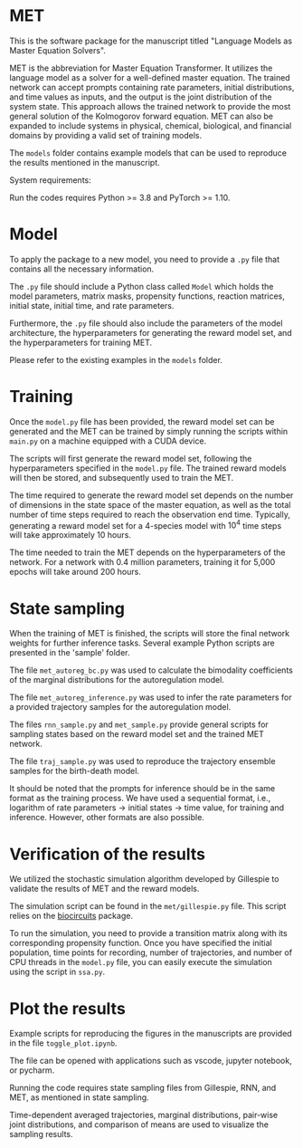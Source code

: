 # MET
This is the software package for the manuscript titled "Language Models as Master Equation Solvers".

MET is the abbreviation for Master Equation Transformer. It utilizes the language model as a solver for a well-defined master equation. The trained network can accept prompts containing rate parameters, initial distributions, and time values as inputs, and the output is the joint distribution of the system state. This approach allows the trained network to provide the most general solution of the Kolmogorov forward equation. MET can also be expanded to include systems in physical, chemical, biological, and financial domains by providing a valid set of training models.

The `models` folder contains example models that can be used to reproduce the results mentioned in the manuscript. 


System requirements: 

Run the codes requires Python >= 3.8 and PyTorch >= 1.10.


# Model

To apply the package to a new model, you need to provide a `.py` file that contains all the necessary information.

The `.py` file should include a Python class called `Model` which holds the model parameters, matrix masks, propensity functions, reaction matrices, initial state, initial time, and rate parameters.

Furthermore, the `.py` file should also include the parameters of the model architecture, the hyperparameters for generating the reward model set, and the hyperparameters for training MET.

Please refer to the existing examples in the `models` folder.

# Training
Once the `model.py` file has been provided, the reward model set can be generated and the MET can be trained by simply running the scripts within `main.py` on a machine equipped with a CUDA device.

The scripts will first generate the reward model set, following the hyperparameters specified in the `model.py` file. The trained reward models will then be stored, and subsequently used to train the MET.

The time required to generate the reward model set depends on the number of dimensions in the state space of the master equation, as well as the total number of time steps required to reach the observation end time. 
Typically, generating a reward model set for a 4-species model with $10^4$ time steps will take approximately 10 hours.

The time needed to train the MET depends on the hyperparameters of the network. For a network with 0.4 million parameters, training it for 5,000 epochs will take around 200 hours. 

# State sampling 
When the training of MET is finished, the scripts will store the final network weights for further inference tasks. Several example Python scripts are presented in the 'sample' folder.

The file `met_autoreg_bc.py` was used to calculate the bimodality coefficients of the marginal distributions for the autoregulation model.

The file `met_autoreg_inference.py` was used to infer the rate parameters for a provided trajectory samples for the autoregulation model.

The files `rnn_sample.py` and `met_sample.py` provide general scripts for sampling states based on the reward model set and the trained MET network.

The file `traj_sample.py` was used to reproduce the trajectory ensemble samples for the birth-death model.

It should be noted that the prompts for inference should be in the same format as the training process. We have used a sequential format, i.e., logarithm of rate parameters -> initial states -> time value, for training and inference. However, other formats are also possible.

# Verification of the results
We utilized the stochastic simulation algorithm developed by Gillespie to validate the results of MET and the reward models.

The simulation script can be found in the `met/gillespie.py` file. This script relies on the [biocircuits](https://pypi.org/project/biocircuits/) package.

To run the simulation, you need to provide a transition matrix along with its corresponding propensity function. Once you have specified the initial population, time points for recording, number of trajectories, and number of CPU threads in the `model.py` file, you can easily execute the simulation using the script in `ssa.py`.

# Plot the results
Example scripts for reproducing the figures in the manuscripts are provided in the file `toggle_plot.ipynb`.

The file can be opened with applications such as vscode, jupyter notebook, or pycharm.

Running the code requires state sampling files from Gillespie, RNN, and MET, as mentioned in state sampling.

Time-dependent averaged trajectories, marginal distributions, pair-wise joint distributions, and comparison of means are used to visualize the sampling results.